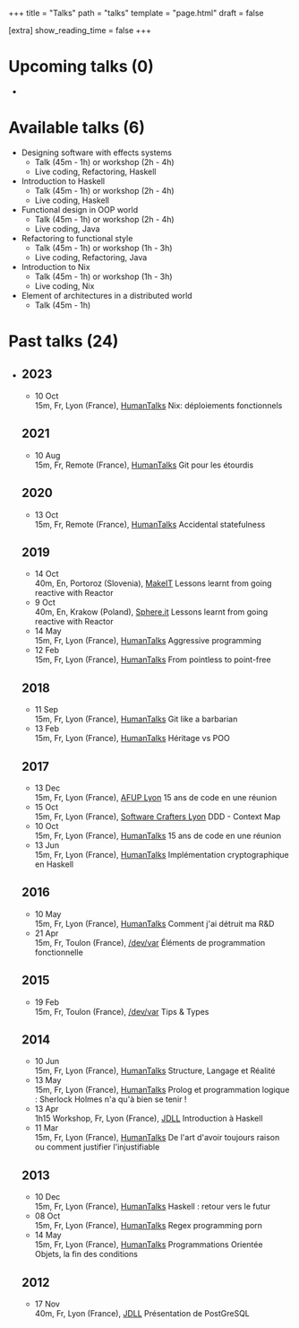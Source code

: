 +++
title = "Talks"
path = "talks"
template = "page.html"
draft = false

[extra]
show_reading_time = false
+++

<h1 class="title-container section-title bottom-divider">
    Upcoming talks (0)
</h1>

<div class="archive">
  <ul class="list-with-title">
    <li>
    </li>
  </ul>
</div>

<h1 class="title-container section-title bottom-divider">
    Available talks (6)
</h1>

* Designing software with effects systems
  * Talk (45m - 1h) or workshop (2h - 4h)
  * Live coding, Refactoring, Haskell
* Introduction to Haskell
  * Talk (45m - 1h) or workshop (2h - 4h)
  * Live coding, Haskell
* Functional design in OOP world
  * Talk (45m - 1h) or workshop (2h - 4h)
  * Live coding, Java
* Refactoring to functional style
  * Talk (45m - 1h) or workshop (1h - 3h)
  * Live coding, Refactoring, Java
* Introduction to Nix
  * Talk (45m - 1h) or workshop (1h - 3h)
  * Live coding, Nix
* Element of architectures in a distributed world
  * Talk (45m - 1h)

<h1 class="title-container section-title bottom-divider">
    Past talks (24)
</h1>

<div class="archive">
  <ul class="list-with-title">
    <li>
      <h2 class="listing-title">2023</h2>
      <ul class="listing">
        <li class="listing-item">
          <div class="post-time"><span class="date">10 Oct</span></div>
          15m,
          Fr,
          Lyon (France),
          <a href="https://humantalks.com/talks/1900-nix-deploiements-fonctionnels" title="HumanTalks">HumanTalks</a>
          Nix: déploiements fonctionnels
        </li>
      </ul>
      <h2 class="listing-title">2021</h2>
      <ul class="listing">
        <li class="listing-item">
          <div class="post-time"><span class="date">10 Aug</span></div>
          15m,
          Fr,
          Remote (France),
          <a href="https://humantalks.com/talks/1689-git-pour-les-etourdis" title="HumanTalks">HumanTalks</a>
          Git pour les étourdis
        </li>
      </ul>
      <h2 class="listing-title">2020</h2>
      <ul class="listing">
        <li class="listing-item">
          <div class="post-time"><span class="date">13 Oct</span></div>
          15m,
          Fr,
          Remote (France),
          <a href="https://humantalks.com/talks/1555-accidental-statefulness" title="HumanTalks">HumanTalks</a>
          Accidental statefulness
        </li>
      </ul>
      <h2 class="listing-title">2019</h2>
      <ul class="listing">
        <li class="listing-item">
          <div class="post-time"><span class="date">14 Oct</span></div>
          40m,
          En,
          Portoroz (Slovenia),
          <a href="https://www.makeit.si/" title="MakeIT">MakeIT</a>
          Lessons learnt from going reactive with Reactor
        </li>
        <li class="listing-item">
          <div class="post-time"><span class="date">9 Oct</span></div>
          40m,
          En,
          Krakow (Poland),
          <a href="https://sphere.it/" title="Sphere.it">Sphere.it</a>
          Lessons learnt from going reactive with Reactor
        </li>
        <li class="listing-item">
          <div class="post-time"><span class="date">14 May</span></div>
          15m,
          Fr,
          Lyon (France),
          <a href="https://humantalks.com/talks/1408-aggressive-programming" title="HumanTalks">HumanTalks</a>
          Aggressive programming
        </li>
        <li class="listing-item">
          <div class="post-time"><span class="date">12 Feb</span></div>
          15m,
          Fr,
          Lyon (France),
          <a href="https://humantalks.com/talks/1370-from-pointless-to-point-free" title="HumanTalks">HumanTalks</a>
          From pointless to point-free
        </li>
      </ul>
      <h2 class="listing-title">2018</h2>
      <ul class="listing">
        <li class="listing-item">
          <div class="post-time"><span class="date">11 Sep</span></div>
          15m,
          Fr,
          Lyon (France),
          <a href="https://humantalks.com/talks/1234-git-like-a-barbarian" title="HumanTalks">HumanTalks</a>
          Git like a barbarian
        </li>
        <li class="listing-item">
          <div class="post-time"><span class="date">13 Feb</span></div>
          15m,
          Fr,
          Lyon (France),
          <a href="https://humantalks.com/talks/1180-heritage-vs-poo" title="HumanTalks">HumanTalks</a>
          Héritage vs POO
        </li>
      </ul>
      <h2 class="listing-title">2017</h2>
      <ul class="listing">
        <li class="listing-item">
          <div class="post-time"><span class="date">13 Dec</span></div>
          15m,
          Fr,
          Lyon (France),
          <a href="http://lyon.afup.org/" title="AFUP Lyon">AFUP Lyon</a>
          15 ans de code en une réunion
        </li>
        <li class="listing-item">
          <div class="post-time"><span class="date">15 Oct</span></div>
          15m,
          Fr,
          Lyon (France),
          <a href="https://swcraftlyon.github.io/" title="Software Crafters Lyon">Software Crafters Lyon</a>
          DDD - Context Map
        </li>
        <li class="listing-item">
          <div class="post-time"><span class="date">10 Oct</span></div>
          15m,
          Fr,
          Lyon (France),
          <a href="https://humantalks.com/talks/1109-15-ans-de-code-resume-en-une-reunion" title="HumanTalks">HumanTalks</a>
          15 ans de code en une réunion
        </li>
        <li class="listing-item">
          <div class="post-time"><span class="date">13 Jun</span></div>
          15m,
          Fr,
          Lyon (France),
          <a href="https://humantalks.com/talks/1085-implementation-cryptographique-en-haskell" title="HumanTalks">HumanTalks</a>
          Implémentation cryptographique en Haskell
        </li>
      </ul>
      <h2 class="listing-title">2016</h2>
      <ul class="listing">
        <li class="listing-item">
          <div class="post-time"><span class="date">10 May</span></div>
          15m,
          Fr,
          Lyon (France),
          <a href="https://humantalks.com/talks/812-comment-j-ai-detruit-ma-r-d" title="HumanTalks">HumanTalks</a>
          Comment j'ai détruit ma R&D
        </li>
        <li class="listing-item">
          <div class="post-time"><span class="date">21 Apr</span></div>
          15m,
          Fr,
          Toulon (France),
          <a href="#" title="/dev/var">/dev/var</a>
          Éléments de programmation fonctionnelle
        </li>
      </ul>
      <h2 class="listing-title">2015</h2>
      <ul class="listing">
        <li class="listing-item">
          <div class="post-time"><span class="date">19 Feb</span></div>
          15m,
          Fr,
          Toulon (France),
          <a href="#" title="/dev/var">/dev/var</a>
          Tips & Types
        </li>
      </ul>
      <h2 class="listing-title">2014</h2>
      <ul class="listing">
        <li class="listing-item">
          <div class="post-time"><span class="date">10 Jun</span></div>
          15m,
          Fr,
          Lyon (France),
          <a href="https://humantalks.com/talks/427-structure-langage-et-realite" title="HumanTalks">HumanTalks</a>
          Structure, Langage et Réalité
        </li>
        <li class="listing-item">
          <div class="post-time"><span class="date">13 May</span></div>
          15m,
          Fr,
          Lyon (France),
          <a href="https://humantalks.com/talks/404-prolog-et-programmation-logique-sherlock-holmes-n" title="HumanTalks">HumanTalks</a>
          Prolog et programmation logique : Sherlock Holmes n'a qu'à bien se tenir !
        </li>
        <li class="listing-item">
          <div class="post-time"><span class="date">13 Apr</span></div>
          1h15 Workshop,
          Fr,
          Lyon (France),
          <a href="https://jdll.org" title="JDLL">JDLL</a>
          Introduction à Haskell
        </li>
        <li class="listing-item">
          <div class="post-time"><span class="date">11 Mar</span></div>
          15m,
          Fr,
          Lyon (France),
          <a href="https://humantalks.com/talks/364-de-l-art-d-avoir-toujours-raison-ou-comment-justif" title="HumanTalks">HumanTalks</a>
          De l'art d'avoir toujours raison ou comment justifier l'injustifiable
        </li>
      </ul>
      <h2 class="listing-title">2013</h2>
      <ul class="listing">
        <li class="listing-item">
          <div class="post-time"><span class="date">10 Dec</span></div>
          15m,
          Fr,
          Lyon (France),
          <a href="https://humantalks.com/talks/302-haskell-retour-vers-le-futur" title="HumanTalks">HumanTalks</a>
          Haskell : retour vers le futur
        </li>
        <li class="listing-item">
          <div class="post-time"><span class="date">08 Oct</span></div>
          15m,
          Fr,
          Lyon (France),
          <a href="https://humantalks.com/talks/252-regex-programming-porn" title="HumanTalks">HumanTalks</a>
          Regex programming porn
        </li>
        <li class="listing-item">
          <div class="post-time"><span class="date">14 May</span></div>
          15m,
          Fr,
          Lyon (France),
          <a href="https://humantalks.com/talks/154-programmations-orientee-objets-la-fin-des-conditio" title="HumanTalks">HumanTalks</a>
          Programmations Orientée Objets, la fin des conditions
        </li>
      </ul>
      <h2 class="listing-title">2012</h2>
      <ul class="listing">
        <li class="listing-item">
          <div class="post-time"><span class="date">17 Nov</span></div>
          40m,
          Fr,
          Lyon (France),
          <a href="https://jdll.org" title="JDLL">JDLL</a>
          Présentation de PostGreSQL
        </li>
      </ul>
    </li>
  </ul>
</div>

